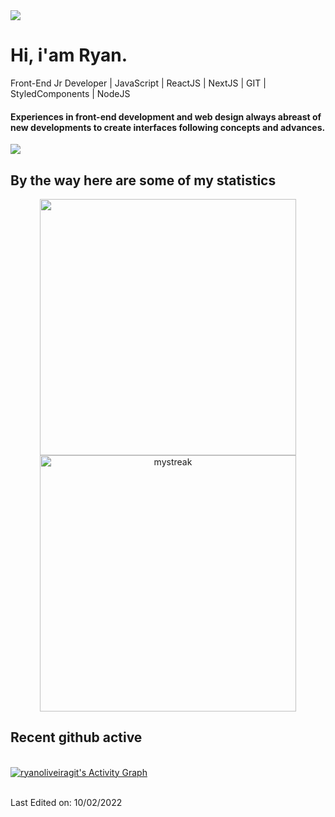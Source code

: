 <div align="left">
<img src="https://user-images.githubusercontent.com/73097560/115834477-dbab4500-a447-11eb-908a-139a6edaec5c.gif">

# Hi, i'am Ryan.
<p>Front-End Jr Developer | JavaScript | ReactJS | NextJS | GIT | StyledComponents | NodeJS </p>

</div>

#### Experiences in front-end development and web design always abreast of new developments to create interfaces following concepts and advances.

<img src="https://user-images.githubusercontent.com/73097560/115834477-dbab4500-a447-11eb-908a-139a6edaec5c.gif">

## By the way here are some of my statistics 
<div align="center">
 <img src="https://github-readme-stats.vercel.app/api?username=ryanoliveiragit&_icons=true&theme=tokyonight" width="410"/>
 <img src="https://github-readme-streak-stats.herokuapp.com/?user=ryanoliveiragit&theme=tokyonight" alt="mystreak" width="410"/>
</div>

  ## Recent github active
  <br/>
   <a href="https://github.com/ryanoliveiragit"><img alt="ryanoliveiragit's Activity Graph" src="https://activity-graph.herokuapp.com/graph?username=ryanoliveiragit&custom_title=ryanoliveiragut's%20Contribution%20Graph&theme=react-dark" /></a>
  <br/>
<br/>


Last Edited on: 10/02/2022

[logo-url]: https://media.discordapp.net/attachments/1017140236528140318/1017989033747550218/ryanvs2.png?width=274&height=73
[repo-url]: https://github.com/ryanoliveiragit
